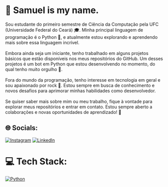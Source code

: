 # 💫 Samuel is my name.
Sou estudante do primeiro semestre de Ciência da Computação pela UFC (Universidade Federal do Ceará) 🎓. Minha principal linguagem de programação é o Python 🐍, e atualmente estou explorando e aprendendo mais sobre essa linguagem incrível.<br><br>Embora ainda seja um iniciante, tenho trabalhado em alguns projetos básicos que estão disponíveis nos meus repositórios do GitHub. Um desses projetos é um bot em Python que estou desenvolvendo no momento, do qual tenho muito orgulho 🚀.<br><br>Fora do mundo da programação, tenho interesse em tecnologia em geral e sou apaixonado por rock 🎸. Estou sempre em busca de conhecimento e novos desafios para aprimorar minhas habilidades como desenvolvedor.<br><br>Se quiser saber mais sobre mim ou meu trabalho, fique à vontade para explorar meus repositórios e entrar em contato. Estou sempre aberto a colaborações e novas oportunidades de aprendizado! 🌱


## 🌐 Socials:
[![Instagram](https://img.shields.io/badge/Instagram-%23E4405F.svg?logo=Instagram&logoColor=white)](https://instagram.com/samuel.au.ab) 
[![LinkedIn](https://img.shields.io/badge/LinkedIn-%230077B5.svg?logo=linkedin&logoColor=white)](https://www.linkedin.com/in/samuel-augusto-de-abreu-74a1442a0/)


# 💻 Tech Stack:
[![Python](https://img.shields.io/badge/python-3670A0?style=plastic&logo=python&logoColor=ffdd54)](https://www.python.org/)
